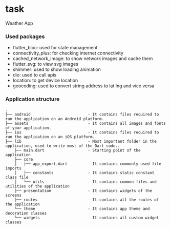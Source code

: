 
# task
Weather App

### Used packages

- flutter_bloc: used for state management
- connectivity_plus: for checking internet connectivity
- cached_network_image: to show network images and cache them
- flutter_svg: to view svg images
- shimmer: used to show loading animation
- dio: used to call apis
- location: to get device location
- geocoding: used to convert string address to lat lng and vice versa



### Application structure

```
.
├── android                         - It contains files required to run the application on an Android platform.
├── assets                          - It contains all images and fonts of your application.
├── ios                             - It contains files required to run the application on an iOS platform.
├── lib                             - Most important folder in the application, used to write most of the Dart code..
    ├── main.dart                   - Starting point of the application
    ├── core
    │   ├── app_export.dart         - It contains commonly used file imports
    │   ├── constants               - It contains static constant class file
    │   └── utils                   - It contains common files and utilities of the application
    ├── presentation                - It contains widgets of the screens 
    ├── routes                      - It contains all the routes of the application
    └── theme                       - It contains app theme and decoration classes
    └── widgets                     - It contains all custom widget classes
```
